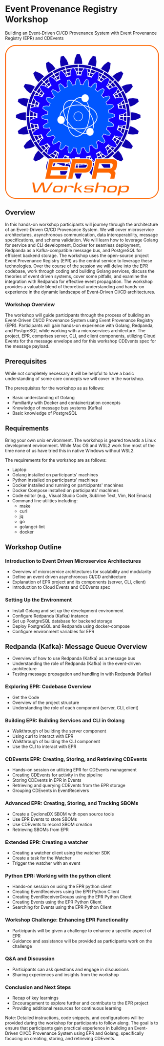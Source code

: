 # Event Provenance Registry Workshop

Building an Event-Driven CI/CD Provenance System with Event Provenance Registry
(EPR) and CDEvents

![EPR](./images/epr_workshop_light.png)

## Overview

In this hands-on workshop participants will journey through the architecture of
an Event-Driven CI/CD Provenance System. We will cover microservice
architectures, asynchronous communication, data interoperability, message
specifications, and schema validation. We will learn how to leverage Golang for
service and CLI development, Docker for seamless deployment, Redpanda as a
Kafka-compatible message bus, and PostgreSQL for efficient backend storage. The
workshop uses the open-source project Event Provenance Registry (EPR) as the
central service to leverage these technologies. Over the course of the session
we will delve into the EPR codebase, work through coding and building Golang
services, discuss the theories of event driven systems, cover some pitfalls, and
examine the integration with Redpanda for effective event propagation. The
workshop provides a valuable blend of theoretical understanding and hands-on
experience in the dynamic landscape of Event-Driven CI/CD architectures.

### Workshop Overview

The workshop will guide participants through the process of building an
Event-Driven CI/CD Provenance System using Event Provenance Registry (EPR).
Participants will gain hands-on experience with Golang, Redpanda, and PostgreSQL
while working with a microservices architecture. The project, EPR, comprises
server, CLI, and client components, utilizing Cloud Events for the message
envelope and for this workshop CDEvents spec for the message payload.

## Prerequisites

While not completely necessary it will be helpful to have a basic understanding
of some core concepts we will cover in the workshop.

The prerequisites for the workshop as as follows:

- Basic understanding of Golang
- Familiarity with Docker and containerization concepts
- Knowledge of message bus systems (Kafka)
- Basic knowledge of PostgreSQL

## Requirements

Bring your own unix environment. The workshop is geared towards a Linux
development environment. While Mac OS and WSL2 work fine most of the time none
of us have tried this in native Windows without WSL2.

The requirements for the workshop are as follows:

- Laptop
- Golang installed on participants' machines
- Python installed on participants' machines
- Docker installed and running on participants' machines
- Docker Compose installed on participants' machines
- Code editor (e.g., Visual Studio Code, Sublime Text, Vim, Not Emacs)
- Command line utilities including:
  - make
  - curl
  - jq
  - go
  - golangci-lint
  - docker

## Workshop Outline

### Introduction to Event Driven Microservice Architectures

- Overview of microservice architectures for scalability and modularity
- Define an event driven asynchronous CI/CD architecture
- Explanation of EPR project and its components (server, CLI, client)
- Introduction to Cloud Events and CDEvents spec

### Setting Up the Environment

- Install Golang and set up the development environment
- Configure Redpanda (Kafka) instance
- Set up PostgreSQL database for backend storage
- Deploy PostgreSQL and Redpanda using docker-compose
- Configure environment variables for EPR

## Redpanda (Kafka): Message Queue Overview

- Overview of how to use Redpanda (Kafka) as a message bus
- Understanding the role of Redpanda (Kafka) in the event-driven architecture
- Testing message propagation and handling in with Redpanda (Kafka)

### Exploring EPR: Codebase Overview

- Get the Code
- Overview of the project structure
- Understanding the role of each component (server, CLI, client)

### Building EPR: Building Services and CLI in Golang

- Walkthrough of building the server component
- Using curl to interact with EPR
- Walkthrough of building the CLI component
- Use the CLI to interact with EPR

### CDEvents EPR: Creating, Storing, and Retrieving CDEvents

- Hands-on session on utilizing EPR for CDEvents management
- Creating CDEvents for activity in the pipeline
- Storing CDEvents in EPR in Events
- Retrieving and querying CDEvents from the EPR storage
- Grouping CDEvents in EventReceivers

### Advanced EPR: Creating, Storing, and Tracking SBOMs

- Create a CycloneDX SBOM with open source tools
- Use EPR Events to store SBOMs
- Use CDEvents to record SBOM creation
- Retrieving SBOMs from EPR

### Extended EPR: Creating a watcher

- Creating a watcher client using the watcher SDK
- Create a task for the Watcher
- Trigger the watcher with an event

### Python EPR: Working with the python client

- Hands-on session on using the EPR python client
- Creating EventReceivers using the EPR Python Client
- Creating EventReceiverGroups using the EPR Python Client
- Creating Events using the EPR Python Client
- Searching for Events using the EPR Python Client

### Workshop Challenge: Enhancing EPR Functionality

- Participants will be given a challenge to enhance a specific aspect of EPR
- Guidance and assistance will be provided as participants work on the challenge

### Q&A and Discussion

- Participants can ask questions and engage in discussions
- Sharing experiences and insights from the workshop

### Conclusion and Next Steps

- Recap of key learnings
- Encouragement to explore further and contribute to the EPR project
- Providing additional resources for continuous learning

Note: Detailed instructions, code snippets, and configurations will be provided
during the workshop for participants to follow along. The goal is to ensure that
participants gain practical experience in building an Event-Driven CI/CD
Provenance System using EPR and Golang, specifically focusing on creating,
storing, and retrieving CDEvents.
